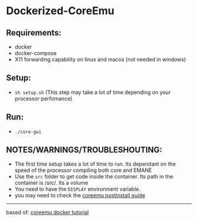 # Dockerized-CoreEmu

## Requirements:
- docker
- docker-compose
- X11 forwarding capability on linux and macos (not needed in windows)

## Setup:
- `sh setup.sh` (This step may take a lot of time depending on your processor perfomance)

## Run:
- `./core-gui`

## NOTES/WARNINGS/TROUBLESHOUTING:
- The first time setup takes a lot of time to run. Its dependant on the speed of the processor compiling both core and EMANE
- Use the `src` folder to get code inside the container. Its path in the container is /src/. Its a volume
- You need to have the `DISPLAY` environment variable.
- you may need to check the [coreemu postinstall guide](https://coreemu.github.io/core/install.html#resolving-docker-issues)

---
based of: [coreemu docker tutorial](https://coreemu.github.io/core/install.html#dockerfile-based-install)
